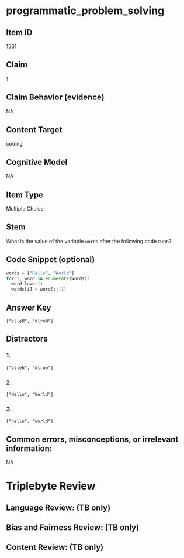 # programmatic_problem_solving

## Item ID
1561

## Claim
1

## Claim Behavior (evidence)
NA

## Content Target
coding

## Cognitive Model
NA

## Item Type
Multiple Choice

## Stem
What is the value of the variable `words` after the following code runs?

## Code Snippet (optional)
```python
words = ["Hello", "World"]
for i, word in enumerate(words):
  word.lower()
  words[i] = word[::-1]
```

## Answer Key
`["olleH", "dlroW"]`

## Distractors

### 1.
`["olleh", "dlrow"]`

### 2.
`["Hello", "World"]`

### 3.
`["hello", "world"]`

## Common errors, misconceptions, or irrelevant information:
NA

# Triplebyte Review


## Language Review: (TB only)


## Bias and Fairness Review: (TB only)


## Content Review: (TB only)

